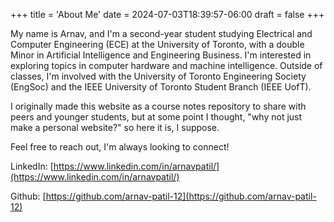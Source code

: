 +++
title = 'About Me'
date = 2024-07-03T18:39:57-06:00
draft = false
+++

My name is Arnav, and I'm a second-year student studying Electrical and Computer Engineering (ECE) at the University of Toronto, with a double Minor in Artificial Intelligence and Engineering Business. I'm interested in exploring topics in computer hardware and machine intelligence. Outside of classes, I'm involved with the University of Toronto Engineering Society (EngSoc) and the IEEE University of Toronto Student Branch (IEEE UofT).

I originally made this website as a course notes repository to share with peers and younger students, but at some point I thought, "why not just make a personal website?" so here it is, I suppose.

Feel free to reach out, I'm always looking to connect!

LinkedIn: [https://www.linkedin.com/in/arnavpatil/](https://www.linkedin.com/in/arnavpatil/)

Github: [https://github.com/arnav-patil-12](https://github.com/arnav-patil-12)
